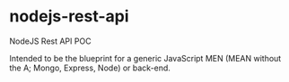 # nodejs-rest-api
NodeJS Rest API POC

Intended to be the blueprint for a generic JavaScript MEN (MEAN without the A; Mongo, Express, Node) or back-end.
